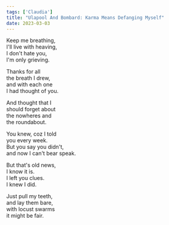 ```yaml
---
tags: ['Claudia']
title: "Ulapool And Bombard: Karma Means Defanging Myself"
date: 2023-03-03
---
```


Keep me breathing,  
I'll live with heaving,  
I don't hate you,  
I'm only grieving.

Thanks for all  
the breath I drew,  
and with each one  
I had thought of you.

And thought that I  
should forget about  
the nowheres and  
the roundabout.

You knew, coz I told  
you every week.  
But you say you didn't,  
and now I can't bear speak.

But that's old news,  
I know it is.  
I left you clues.  
I knew I did.

Just pull my teeth,  
and lay them bare,  
with locust swarms  
it might be fair.

